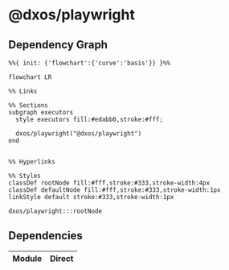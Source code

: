 # @dxos/playwright



## Dependency Graph

```mermaid
%%{ init: {'flowchart':{'curve':'basis'}} }%%

flowchart LR

%% Links

%% Sections
subgraph executors
  style executors fill:#edabb0,stroke:#fff;

  dxos/playwright("@dxos/playwright")
end


%% Hyperlinks

%% Styles
classDef rootNode fill:#fff,stroke:#333,stroke-width:4px
classDef defaultNode fill:#fff,stroke:#333,stroke-width:1px
linkStyle default stroke:#333,stroke-width:1px

dxos/playwright:::rootNode

```

## Dependencies

| Module | Direct |
|---|---|
